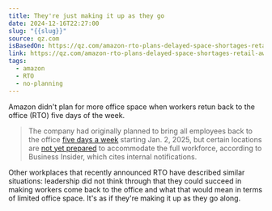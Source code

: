 ```yaml
---
title: They're just making it up as they go
date: 2024-12-16T22:27:00
slug: "{{slug}}"
source: qz.com
isBasedOn: https://qz.com/amazon-rto-plans-delayed-space-shortages-retail-aws-1851722471
link: https://qz.com/amazon-rto-plans-delayed-space-shortages-retail-aws-1851722471
tags:
  - amazon
  - RTO
  - no-planning
---
```

Amazon didn't plan for more office space when workers retun back to the office (RTO) five days of the week. 

> The company had originally planned to bring all employees back to the office [five days a week](https://qz.com/amazon-return-to-work-five-days-a-week-1851649315?_gl=1*y701ym*_ga*MTY1NjQyMDgwNC4xNzIxMDcwOTUy*_ga_V4QNJTT5L0*MTcyOTI1MTEyNC4yODUuMC4xNzI5MjUxMTI2LjU4LjAuMA..) starting Jan. 2, 2025, but certain locations are [not yet prepared](https://www.businessinsider.com/amazon-delays-full-rto-some-staff-workspace-shortages-2024-12) to accommodate the full workforce, according to Business Insider, which cites internal notifications.

Other workplaces that recently announced RTO have described similar situations: leadership did not think through that they could succeed in making workers come back to the office and what that would mean in terms of limited office space. It's as if they're making it up as they go along.